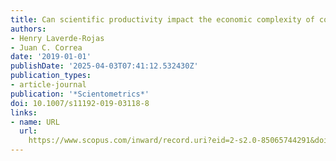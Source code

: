 ```yaml
---
title: Can scientific productivity impact the economic complexity of countries?
authors:
- Henry Laverde-Rojas
- Juan C. Correa
date: '2019-01-01'
publishDate: '2025-04-03T07:41:12.532430Z'
publication_types:
- article-journal
publication: '*Scientometrics*'
doi: 10.1007/s11192-019-03118-8
links:
- name: URL
  url: 
    https://www.scopus.com/inward/record.uri?eid=2-s2.0-85065744291&doi=10.1007%2fs11192-019-03118-8&partnerID=40&md5=98202af4baa2560e7f4942cd49f0494e
---
```

